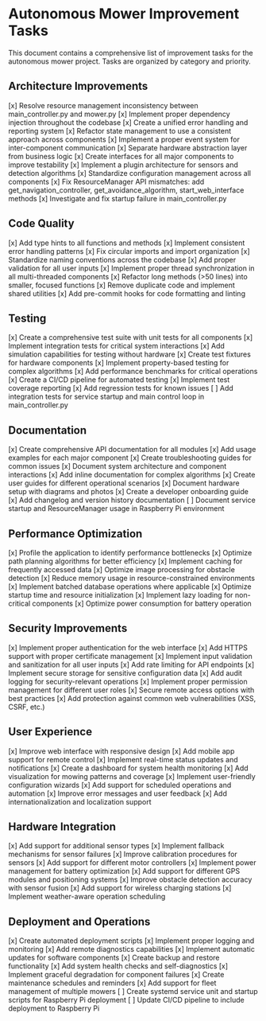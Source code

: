 # Autonomous Mower Improvement Tasks

This document contains a comprehensive list of improvement tasks for the autonomous mower project. Tasks are organized by category and priority.

## Architecture Improvements

[x] Resolve resource management inconsistency between main_controller.py and mower.py
[x] Implement proper dependency injection throughout the codebase
[x] Create a unified error handling and reporting system
[x] Refactor state management to use a consistent approach across components
[x] Implement a proper event system for inter-component communication
[x] Separate hardware abstraction layer from business logic
[x] Create interfaces for all major components to improve testability
[x] Implement a plugin architecture for sensors and detection algorithms
[x] Standardize configuration management across all components
[x] Fix ResourceManager API mismatches: add get_navigation_controller, get_avoidance_algorithm, start_web_interface methods
[x] Investigate and fix startup failure in main_controller.py

## Code Quality

[x] Add type hints to all functions and methods
[x] Implement consistent error handling patterns
[x] Fix circular imports and import organization
[x] Standardize naming conventions across the codebase
[x] Add proper validation for all user inputs
[x] Implement proper thread synchronization in all multi-threaded components
[x] Refactor long methods (>50 lines) into smaller, focused functions
[x] Remove duplicate code and implement shared utilities
[x] Add pre-commit hooks for code formatting and linting

## Testing

[x] Create a comprehensive test suite with unit tests for all components
[x] Implement integration tests for critical system interactions
[x] Add simulation capabilities for testing without hardware
[x] Create test fixtures for hardware components
[x] Implement property-based testing for complex algorithms
[x] Add performance benchmarks for critical operations
[x] Create a CI/CD pipeline for automated testing
[x] Implement test coverage reporting
[x] Add regression tests for known issues
[ ] Add integration tests for service startup and main control loop in main_controller.py

## Documentation

[x] Create comprehensive API documentation for all modules
[x] Add usage examples for each major component
[x] Create troubleshooting guides for common issues
[x] Document system architecture and component interactions
[x] Add inline documentation for complex algorithms
[x] Create user guides for different operational scenarios
[x] Document hardware setup with diagrams and photos
[x] Create a developer onboarding guide
[x] Add changelog and version history documentation
[ ] Document service startup and ResourceManager usage in Raspberry Pi environment

## Performance Optimization

[x] Profile the application to identify performance bottlenecks
[x] Optimize path planning algorithms for better efficiency
[x] Implement caching for frequently accessed data
[x] Optimize image processing for obstacle detection
[x] Reduce memory usage in resource-constrained environments
[x] Implement batched database operations where applicable
[x] Optimize startup time and resource initialization
[x] Implement lazy loading for non-critical components
[x] Optimize power consumption for battery operation

## Security Improvements

[x] Implement proper authentication for the web interface
[x] Add HTTPS support with proper certificate management
[x] Implement input validation and sanitization for all user inputs
[x] Add rate limiting for API endpoints
[x] Implement secure storage for sensitive configuration data
[x] Add audit logging for security-relevant operations
[x] Implement proper permission management for different user roles
[x] Secure remote access options with best practices
[x] Add protection against common web vulnerabilities (XSS, CSRF, etc.)

## User Experience

[x] Improve web interface with responsive design
[x] Add mobile app support for remote control
[x] Implement real-time status updates and notifications
[x] Create a dashboard for system health monitoring
[x] Add visualization for mowing patterns and coverage
[x] Implement user-friendly configuration wizards
[x] Add support for scheduled operations and automation
[x] Improve error messages and user feedback
[x] Add internationalization and localization support

## Hardware Integration

[x] Add support for additional sensor types
[x] Implement fallback mechanisms for sensor failures
[x] Improve calibration procedures for sensors
[x] Add support for different motor controllers
[x] Implement power management for battery optimization
[x] Add support for different GPS modules and positioning systems
[x] Improve obstacle detection accuracy with sensor fusion
[x] Add support for wireless charging stations
[x] Implement weather-aware operation scheduling

## Deployment and Operations

[x] Create automated deployment scripts
[x] Implement proper logging and monitoring
[x] Add remote diagnostics capabilities
[x] Implement automatic updates for software components
[x] Create backup and restore functionality
[x] Add system health checks and self-diagnostics
[x] Implement graceful degradation for component failures
[x] Create maintenance schedules and reminders
[x] Add support for fleet management of multiple mowers
[ ] Create systemd service unit and startup scripts for Raspberry Pi deployment
[ ] Update CI/CD pipeline to include deployment to Raspberry Pi
